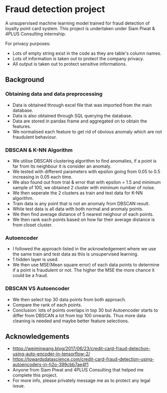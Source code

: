 # Fraud detection project
A unsupervised machine learning model trained for fraud detection of loyalty point card system.
This project is undertaken under Siam Piwat & 4PLUS Consulting internship.

For privacy purposes:
  * Lots of empty string exist in the code as they are table's column names. 
  * Lots of information is taken out to protect the company privacy.
  * All output is taken out to protect sensitive informations.

## Background
### Obtaining data and data preprocessing 
* Data is obtained through excel file that was imported from the main database.
* Data is also obtained through SQL querying the database.
* Data are stored in pandas frame and aggregated on to obtain the features.
* We normalised each feature to get rid of obvious anomaly which are not fraudulent behaviour.

### DBSCAN & K-NN Algorithm
* We utilise DBSCAN clustering algorithm to find anomalies, if a point is far from its neighbour it is consider an anomaly.
* We tested with different parameters with epsilon going from 0.05 to 0.5 increasing in 0.05 each time.
* We also found out from trial & error that with epsilon = 1.5 and minimum sample of 100, we obtained 2 cluster with minimum number of noise.
* We then seperate the 2 clusters as train and test data for K-NN algorithm.
* Train data is any point that is not an anomaly from DBSCAN result.
* While test data is all data with both normal and anomaly points.
* We then find average distance of 5 nearest neighour of each points.
* We then rank each points based on how far their average distance is from closet cluster.

### Autoencoder
* I followed the approach listed in the acknowledgement where we use the same train and test data as this is unsupervised learning.
* 1 hidden layer is used.
* We then use MSE(Mean square error) of each data points to determine if a point is fraudulent or not. The higher the MSE the more chance it could be a fraud.

### DBSCAN VS Autoencoder
* We then select top 30 data points from both approach.
* Compare the rank of each points.
* Conclusion: lots of points overlaps in top 30 but Autoencoder starts to differ from DBSCAN a lot from top 100 onwards. Thus more data cleaning is needed and maybe better feature selections.

## Acknowledgements
* https://weiminwang.blog/2017/06/23/credit-card-fraud-detection-using-auto-encoder-in-tensorflow-2/
* https://towardsdatascience.com/credit-card-fraud-detection-using-autoencoders-in-h2o-399cbb7ae4f1
* Anyone from Siam Piwat and 4PLUS Consulting that helped me complete this project.
* For more info, please privately message me as to protect any legal issue.

